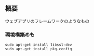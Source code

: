 ## 概要

ウェブアプリのフレームワークのようなもの


### 環境構築めも

```
sudo apt-get install libssl-dev
sudo apt-get install pkg-config
```